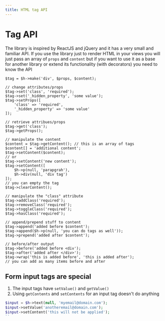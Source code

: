```yaml
---
title: HTML tag API
---
```


# Tag API

The library is inspired by ReactJS and jQuery and it has a very small and familiar API. 
If you use the library just to render HTML in your views you will just pass an array of `props` and `content` but if you want to use it as a base for another library or extend its functionality (with decorators) you need to know the API

```
$tag = $h->make('div', $props, $content);

// change attributes/props
$tag->set('class', 'required');
$tag->set('_hidden_property', 'some value');
$tag->setProps([
    'class' => 'required',
    '_hidden_property' => 'some value'
]);

// retrieve attribues/props
$tag->get('class');
$tag->getProps();

// manipulate the content
$content = $tag->getContent(); // this is an array of tags
$content[] = 'additional content';
$tag->setContent($content);
// or
$tag->setContent('new content');
$tag->setContent([
    $h->p(null, 'parapgrah'),
    $h->div(null, 'div tag')
]);
// you can empty the tag
$tag->clearContent();

// manipulate the "class" attribute
$tag->addClass('required');
$tag->removeClass('required');
$tag->toggleClass('required');
$tag->hasClass('required');

// append/prepend stuff to content
$tag->append('added before $content');
$tag->append($h->p(null, 'you can do tags as well'));
$tag->prepend('added after $content');

// before/after output
$tag->before('added before <div');
$tag->after('added after </div>');
$tag->wrap('this is added before', 'this is added after');
// you can add as many items before and after
```

## Form input tags are special

1. The input tags have `setValue()` and `getValue()` 
2. Using `getContents` and `setContents` for an input tag doesn't do anything

```php
$input = $h->text(null, 'myemail@domain.com');
$input->setValue('anotheremail@domain.com');
$input->setContent('this will not be applied');
``